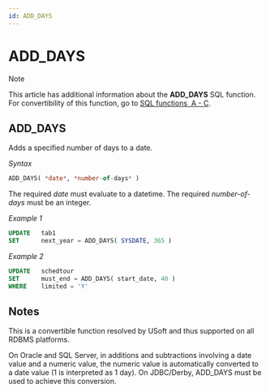 ```yaml
---
id: ADD_DAYS
---
```


# ADD_DAYS



> [!NOTE]
> This article has additional information about the **ADD_DAYS** SQL function.
> For convertibility of this function, go to [SQL functions  A - C](/docs/Modeller_and_Rules_Engine/SQL_functions/SQL_functions_AC.md).

## **ADD_DAYS**

Adds a specified number of days to a date.

*Syntax*

```sql
ADD_DAYS( *date*, *number-of-days* )
```

The required *date* must evaluate to a datetime. The required *number-of-days* must be an integer.

*Example 1*

```sql
UPDATE   tab1
SET      next_year = ADD_DAYS( SYSDATE, 365 )
```

*Example 2*

```sql
UPDATE   schedtour
SET      must_end = ADD_DAYS( start_date, 40 )
WHERE    limited = 'Y'
```

## Notes

This is a convertible function resolved by USoft and thus supported on all RDBMS platforms.

On Oracle and SQL Server, in additions and subtractions involving a date value and a numeric value, the numeric value is automatically converted to a date value (1 is interpreted as 1 day). On JDBC/Derby, ADD_DAYS must be used to achieve this conversion.